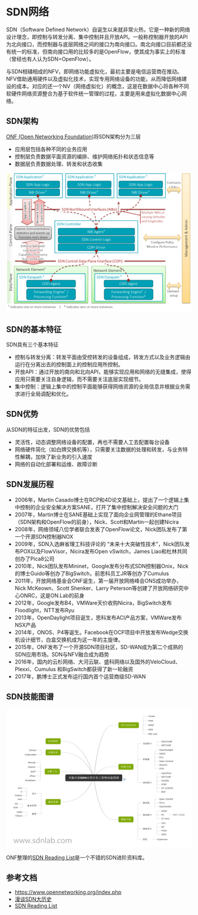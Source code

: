 # SDN网络

SDN（Software Defined Network）自诞生以来就非常火热，它是一种新的网络设计理念，即控制与转发分离、集中控制并且开放API。一般称控制器开放的API为北向接口，而控制器与底层网络之间的接口为南向接口。南北向接口目前都还没有统一的标准，但南向接口用的比较多的是OpenFlow，使其成为事实上的标准（曾经也有人认为SDN=OpenFlow）。

与SDN相辅相成的NFV，即网络功能虚拟化，最初主要是电信运营商在推动。NFV借助通用硬件以及虚拟化技术，实现专用网络设备的功能，从而降低网络建设的成本。对应的还一个NV（网络虚拟化）的概念，这是在数据中心将各种不同软硬件网络资源整合为基于软件统一管理的过程，主要是用来虚拟化数据中心网络。

## SDN架构

[ONF (Open Networking Foundation)](https://www.opennetworking.org/index.php)将SDN架构分为三层

- 应用层包括各种不同的业务应用
- 控制层负责数据平面资源的编排、维护网络拓扑和状态信息等
- 数据层负责数据处理、转发和状态收集

![](images/sdn-architecture.png)

## SDN的基本特征

SDN具有三个基本特征

- 控制与转发分离：转发平面由受控转发的设备组成，转发方式以及业务逻辑由运行在分离出去的控制面上的控制应用所控制。
- 开放API：通过开放的南向和北向API，能够实现应用和网络的无缝集成，使得应用只需要关注自身逻辑，而不需要关注底层实现细节。
- 集中控制：逻辑上集中的控制平面能够获得网络资源的全局信息并根据业务需求进行全局调配和优化。

## SDN优势

从SDN的特征出发，SDN的优势包括

- 灵活性，动态调整网络设备的配置，再也不需要人工去配置每台设备
- 网络硬件简化（如白牌交换机等），只需要关注数据的处理和转发，与业务特性解耦，加快了新业务的引入速度
- 网络的自动化部署和运维、故障诊断

## SDN发展历程

- 2006年，Martin Casado博士在RCP和4D论文基础上，提出了一个逻辑上集中控制的企业安全解决方案SANE，打开了集中控制解决安全问题的大门
- 2007年，Martin博士在SANE基础上实现了面向企业网管理的Ethane项目（SDN架构和OpenFlow的前身），Nick、Scott和Martin一起创建Nicira
- 2008年，网络领域八位学者联合发表了OpenFlow论文，Nick团队发布了第一个开源SDN控制器NOX
- 2009年，SDN入选麻省理工科技评论的 “未来十大突破性技术”，Nick团队发布POX以及FlowVisor，Nicira发布Open vSwitch，James Liao和杜林共同创办了Pica8公司
- 2010年，Nick团队发布Mininet，Google发布分布式SDN控制器Onix，Nick的博士Guido等创办了BigSwitch，前思科员工JR等创办了Cumulus
- 2011年，开放网络基金会ONF诞生，第一届开放网络峰会ONS成功举办，Nick McKeown、Scott Shenker、Larry Peterson等创建了开放网络研究中心ONRC，这是ON.Lab的前身
- 2012年，Google发布B4，VMWare天价收购Nicira，BigSwitch发布Floodlight，NTT发布Ryu
- 2013年，OpenDaylight项目诞生，思科发布ACI产品方案，VMWare发布NSX产品
- 2014年，ONOS、P4等诞生。Facebook在OCP项目中开放发布Wedge交换机设计细节，白盒交换机成为这一年的主旋律。
- 2015年，ONF发布了一个开源SDN项目社区，SD-WAN成为第二个成熟的SDN应用市场。SDN与NFV融合成为趋势
- 2016年，国内的云杉网络、大河云联、盛科网络以及国外的VeloCloud、Plexxi、Cumulus 和BigSwitch都获得了新一轮融资
- 2017年，鹏博士正式发布运行国内首个运营商级SD-WAN

## SDN技能图谱

![](images/Open_SDN_skill_map_ch_v2_0.jpg)

ONF整理的[SDN Reading List](https://www.opennetworking.org/sdn-resources/sdn-reading-list)是一个不错的SDN进阶资料库。

## 参考文档

- <https://www.opennetworking.org/index.php>
- [漫谈SDN大历史](http://www.sdnlab.com/18601.html)
- [SDN Reading List](https://www.opennetworking.org/sdn-resources/sdn-reading-list)
